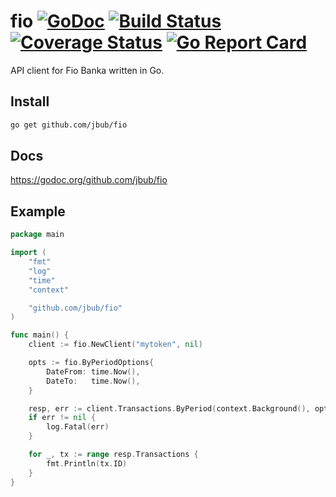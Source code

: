 # fio [![GoDoc](http://img.shields.io/badge/go-documentation-blue.svg?style=flat-square)](http://godoc.org/github.com/jbub/fio) [![Build Status](https://travis-ci.org/jbub/fio.svg?branch=master)](https://travis-ci.org/jbub/fio) [![Coverage Status](https://coveralls.io/repos/github/jbub/fio/badge.svg?branch=master)](https://coveralls.io/github/jbub/fio?branch=master) [![Go Report Card](https://goreportcard.com/badge/github.com/jbub/fio)](https://goreportcard.com/report/github.com/jbub/fio)

API client for Fio Banka written in Go.

## Install

```bash
go get github.com/jbub/fio
```

## Docs

https://godoc.org/github.com/jbub/fio

## Example

```go
package main

import (
    "fmt"
    "log"
    "time"
    "context"

    "github.com/jbub/fio"
)

func main() {
    client := fio.NewClient("mytoken", nil)

    opts := fio.ByPeriodOptions{
        DateFrom: time.Now(),
        DateTo:   time.Now(),
    }

    resp, err := client.Transactions.ByPeriod(context.Background(), opts)
    if err != nil {
        log.Fatal(err)
    }

    for _, tx := range resp.Transactions {
        fmt.Println(tx.ID)
    }
}
```
